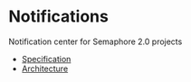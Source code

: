 # Notifications

Notification center for Semaphore 2.0 projects

- [Specification](docs/specs.md)
- [Architecture](docs/arch.md)
